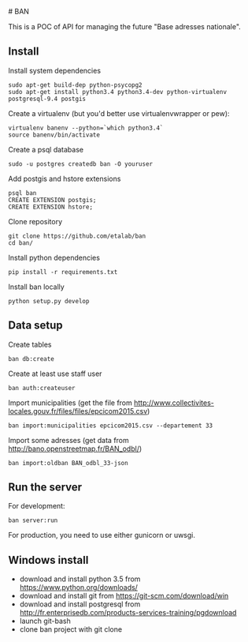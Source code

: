 # BAN

This is a POC of API for managing the future "Base adresses nationale".

## Install

Install system dependencies

    sudo apt-get build-dep python-psycopg2
    sudo apt-get install python3.4 python3.4-dev python-virtualenv postgresql-9.4 postgis

Create a virtualenv (but you'd better use virtualenvwrapper or pew):

    virtualenv banenv --python=`which python3.4`
    source banenv/bin/activate

Create a psql database

    sudo -u postgres createdb ban -O youruser

Add postgis and hstore extensions

    psql ban
    CREATE EXTENSION postgis;
    CREATE EXTENSION hstore;

Clone repository

    git clone https://github.com/etalab/ban
    cd ban/

Install python dependencies

    pip install -r requirements.txt

Install ban locally

    python setup.py develop

## Data setup

Create tables

    ban db:create

Create at least use staff user

    ban auth:createuser

Import municipalities (get the file from
http://www.collectivites-locales.gouv.fr/files/files/epcicom2015.csv)

    ban import:municipalities epcicom2015.csv --departement 33

Import some adresses (get data from http://bano.openstreetmap.fr/BAN_odbl/)

    ban import:oldban BAN_odbl_33-json

## Run the server

For development:

    ban server:run

For production, you need to use either gunicorn or uwsgi.

## Windows install
- download and install python 3.5 from https://www.python.org/downloads/
- download and install git from https://git-scm.com/download/win
- download and install postgresql from http://fr.enterprisedb.com/products-services-training/pgdownload
- launch git-bash
- clone ban project with git clone
